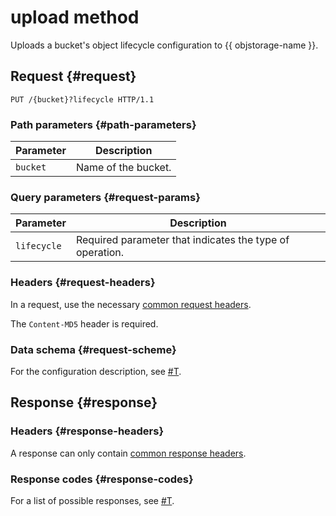 # upload method

Uploads a bucket's object lifecycle configuration to {{ objstorage-name }}.

## Request {#request}

```
PUT /{bucket}?lifecycle HTTP/1.1
```

### Path parameters {#path-parameters}

| Parameter | Description |
| ----- | ----- |
| `bucket` | Name of the bucket. |

### Query parameters {#request-params}

| Parameter | Description |
| ----- | ----- |
| `lifecycle` | Required parameter that indicates the type of operation. |

### Headers {#request-headers}

In a request, use the necessary [common request headers](../common-request-headers.md).

The `Content-MD5` header is required.

### Data schema {#request-scheme}

For the configuration description, see [#T](../../../lifecycles/configuration.md).

## Response {#response}

### Headers {#response-headers}

A response can only contain [common response headers](../common-response-headers.md).

### Response codes {#response-codes}

For a list of possible responses, see [#T](../response-codes.md).

